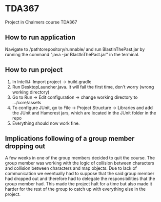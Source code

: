 # TDA367
Project in Chalmers course TDA367


How to run application
-------------------------
Navigate to /pathtorepository/runnable/ and run BlastInThePast.jar by running the command "java -jar BlastInThePast.jar" in the terminal.


How to run project
-------------------------
1. In IntelliJ: Import project -> build.gradle
2. Run DesktopLauncher.java. It will fail the first time, don't worry (wrong working directory)
3. Go to Run -> Edit configuration -> change working directory to ...<reponame>/core/assets
4. To configure JUnit, go to File -> Project Structure -> Libraries and add the JUnit and Hamcrest jars, which are located in the JUnit folder in the repo
5. Everything should now work fine.


Implications following of a group member dropping out
--------------------------------------------------------
A few weeks in one of the group members decided to quit the course.
The group member was working with the logic of collision between characters and collision between characters and map objects.
Due to lack of communication we eventually had to suppose that the said group member had dropped out and therefore had to delegate the responsibilities that the group member had.
This made the project halt for a time but also made it harder for the rest of the group to catch up with everything else in the project.
